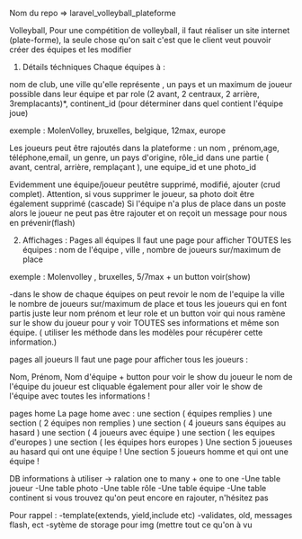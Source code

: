 
Nom du repo => laravel_volleyball_plateforme

Volleyball,
Pour une compétition de volleyball, il faut réaliser un site internet (plate-forme), la seule chose qu'on sait c'est que le client veut pouvoir créer des équipes et les modifier

1) Détails téchniques
Chaque équipes à :

nom de club, une ville qu'elle représente , un pays et un maximum de joueur possible dans leur équipe et par role (2 avant, 2 centraux, 2 arrière, 3remplacants)*, continent_id (pour déterminer dans quel contient l'équipe joue)

exemple :
MolenVolley, bruxelles, belgique, 12max, europe

Les joueurs peut être rajoutés dans la plateforme :
un nom , prénom,age, téléphone,email, un genre, un pays d'origine, rôle_id dans une partie ( avant, central, arrière, remplaçant ), une equipe_id et une photo_id

Evidemment une équipe/joueur peutêtre supprimé, modifié, ajouter (crud complet). Attention, si vous supprimer le joueur, sa photo doit être également supprimé (cascade)
Si l'équipe n'a plus de place dans un poste alors le joueur ne peut pas être rajouter et on reçoit un message pour nous en prévenir(flash)

2) Affichages :
Pages all équipes
Il faut une page pour afficher TOUTES les équipes :
nom de l'équipe , ville , nombre de joueurs sur/maximum de place

exemple :
Molenvolley , bruxelles, 5/7max + un button voir(show)

-dans le show de chaque équipes on peut revoir le nom de l'equipe la ville le nombre de joueurs sur/maximum de place et tous les joueurs qui en font partis juste leur nom prénom et leur role et un button voir qui nous ramène sur le show du joueur pour y voir TOUTES ses informations et même son équipe. ( utiliser les méthode dans les modèles pour récupérer cette information.)

pages all joueurs
Il faut une page pour afficher tous les joueurs :

Nom, Prénom, Nom d'équipe + button pour voir le show du joueur
le nom de l'équipe du joueur est cliquable également pour aller voir le show de l'équipe avec toutes les informations !

pages home
La page home avec :
une section ( équipes remplies )
une section ( 2 équipes non remplies )
une section ( 4 joueurs sans équipes au hasard )
une section ( 4 joueurs avec équipe )
une section ( les equipes d'europes )
une section ( les équipes hors europes )
Une section 5 joueuses au hasard qui ont une équipe !
Une section 5 joueurs homme et qui ont une équipe !

DB informations
à utiliser -> ralation one to many + one to one
-Une table joueur
-Une table photo
-Une table rôle
-Une table équipe
-Une table continent
si vous trouvez qu'on peut encore en rajouter, n'hésitez pas

Pour rappel :
-template(extends, yield,include etc)
-validates, old, messages flash, ect
-sytème de storage pour img
(mettre tout ce qu'on à vu
